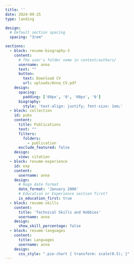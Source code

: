 ```yaml
---
title: ''
date: 2024-09-25
type: landing

design:
  # Default section spacing
  spacing: "3rem"

sections:
  - block: resume-biography-3
    content:
      # The user's folder name in content/authors/
      username: anna
      text: ""
      button:
        text: Download CV
        url: uploads/Anna_CV.pdf
    design:
      spacing:
        padding: ['60px', '0', '60px', '0']
      biography:
        style: 'text-align: justify; font-size: 1em;'
  - block: collection
    id: pubs
    content:
      title: Publications
      text: ""
      filters:
        folders:
          - publication
      exclude_featured: false
    design:
      view: citation
  - block: resume-experience
    id: exp
    content:
      username: anna
    design:
      # Hugo date format
      date_format: 'January 2006'
      # Education or Experience section first?
      is_education_first: true
  - block: resume-skills
    content:
      title: 'Technical Skills and Hobbies'
      username: anna
    design:
      show_skill_percentage: false
  - block: resume-languages
    content:
      title: Languages
      username: anna
    design:
      css_style: ".pie-chart { transform: scale(0.5); }"
---
```

